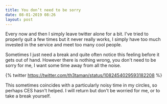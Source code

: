 ```yaml
---
title: You don’t need to be sorry
date: 08-01-2019 08:26
layout: post
---
```

Every now and then I simply leave twitter alone for a bit. I've tried to properly quit a few times but it never really works, I simply have too much invested in the service and meet too many cool people.

Sometimes I just need a break and quite often notice this feeling before it gets out of hand. However there is nothing wrong, you don't need to be sorry for me, I want some time away from all the noise.

{% twitter https://twitter.com/th3taman/status/1082454029593182208 %}

This sometimes coincides with a particularly noisy time in my circles, so perhaps CES hasn't helped. I will return but don't be worried for me, or to take a break yourself.
